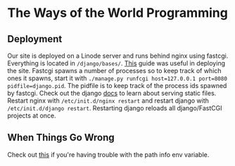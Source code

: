 The Ways of the World Programming
=====================

## Deployment ##
Our site is deployed on a Linode server and runs behind nginx using fastcgi.
Everything is located in `/django/bases/`.
[This] guide was useful in deploying the site.
Fastcgi spawns a number of processes so to keep track of which ones it spawns,
start it with `./manage.py runfcgi host=127.0.0.1 port=8080 pidfile=django.pid`. The pidfile is to keep track of the process ids spawned by fastcgi. Check out the django [docs] to learn about serving static files.
Restart nginx with `/etc/init.d/nginx restart` and restart django with `/etc/init.d/django restart`. Restarting django reloads all django/FastCGI projects at once.

[This]: https://code.djangoproject.com/wiki/DjangoAndNginx
[docs]: https://docs.djangoproject.com/en/dev/howto/static-files/

## When Things Go Wrong ##
Check out [this] if you're having trouble with the path info env variable.

[this]: http://neithere.net/dev/notes/nginx-fcgi-django/
